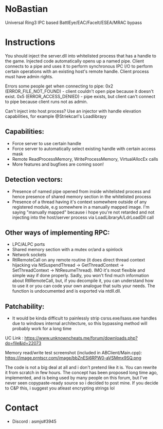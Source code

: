 # NoBastian
Universal Ring3 IPC based BattlEye/EAC/FaceIt/ESEA/MRAC bypass

# Instructions
You should inject the server.dll into whitelisted process that has a handle to the game.
Injected code automatically opens up a named pipe. Client connects to a pipe and uses it to perform synchronous IPC I/O to perform certain operations with an existing host's remote handle. Client process must have admin rights.

Errors some people get when connecting to pipe:
0x2 (ERROR_FILE_NOT_FOUND) - client couldn't open pipe because it doesn't exist.
0x5 (ERROR_ACCESS_DENIED) - pipe exists, but client can't connect to pipe because client runs not as admin.

Can't inject into host process? Use an injector with handle elevation capabilities, for example @Striekcarl's Loadlibrayy

## Capabilities:
- Force server to use certain handle
- Force server to automatically select existing handle with certain access mask
- Remote ReadProcessMemory, WriteProcessMemory, VirtualAllocEx calls
- More features and bugfixes are coming soon!

## Detection vectors:
- Presence of named pipe opened from inside whitelisted process and hence presence of shared memory section in the whitelisted process
- Presence of a thread having it's context somewhere outside of any registered module, e.g somewhere in a manually mapped image. I'm saying "manually mapped" because i hope you're not retarded and not injecting into the host/server process via LoadLibraryA/LdrLoadDll call

## Other ways of implementing RPC:
- LPC/ALPC ports 
- Shared memory section with a mutex or/and a spinlock 
- Network sockets
- RtlRemoteCall on any remote routine (it does direct thread context hijacking via NtSuspendThread -> GetThreadContext -> SetThreadContext -> NtResumeThread). IMO it's most flexible and simple way if done properly. Sadly, you won't find much information about RtlRemoteCall, but, if you decompile it, you can understand how to use it or you can code your own analogue that suits your needs. The function is undocumented and is exported via ntdll.dll. 

## Patchability:
- It would be kinda difficult to painlessly strip csrss.exe/lsass.exe handles due to windows internal architecture, so this bypassing method will probably work for a long time

UC Link : https://www.unknowncheats.me/forum/downloads.php?do=file&id=22073

Memory read/write test screenshot (included in ABClient/Main.cpp): https://image.prntscr.com/image/bbZnESi6RPW0-aVSMmx9SQ.png

The code is not a big deal at all and i don't pretend like it is. You can rewrite it from scratch in few hours. The concept has been proposed long time ago, implemented, and is being used by many people on this forum, but I've never seen copypaste-ready source so i decided to post mine. If you decide to C&P this, i suggest you atleast encrypting strings lol

# Contact
+ Discord : asmjs#3945